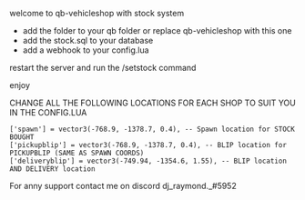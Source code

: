 welcome to qb-vehicleshop with stock system


- add the folder to your qb folder or replace qb-vehicleshop with this one
- add the stock.sql to your database
- add a webhook to your config.lua 

restart the server
and run the /setstock command

enjoy


 
CHANGE ALL THE FOLLOWING LOCATIONS FOR EACH SHOP TO SUIT YOU IN THE CONFIG.LUA

    ['spawn'] = vector3(-768.9, -1378.7, 0.4), -- Spawn location for STOCK BOUGHT
    ['pickupblip'] = vector3(-768.9, -1378.7, 0.4), -- BLIP location for PICKUPBLIP (SAME AS SPAWN COORDS)
    ['deliveryblip'] = vector3(-749.94, -1354.6, 1.55), -- BLIP location AND DELIVERY location


For anny support contact me on discord dj_raymond._#5952
